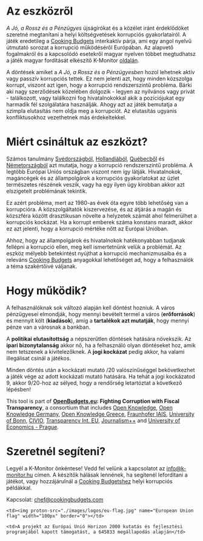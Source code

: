# Az eszközről

_A Jó, a Rossz és a Pénzügyes_ újságírókat és a közélet iránt érdeklődöket szeretné megtanítani a helyi költségvetések korrupciós gyakorlatairól. A játék eredetileg a [Cooking Budgets](http://cookingbudgets.com/) interkaktív párja, ami egy angol nyelvű útmutató sorozat a korrupció működéséről Európában. Az alapvető fogalmakról és a kapcsolódó esetekről magyar nyelven többet megtudhatsz a játék magyar fordítását elkészítő K-Monitor [oldalán](www.k-monitor.hu/adatbazis).

A döntések amiket a _A Jó, a Rossz és a Pénzügyesben_ hozol lehetnek aktív vagy passzív korrupciós tettek. Ez nem jelenti azt, hogy minden közszolga korrupt, viszont azt igen, hogy a korrupció rendszerszintű probléma. Bárki aki nagy szerződések közelében dolgozik - legyen az nyilvános vagy privát - találkozott, vagy találkozni fog hivatalnokokkal akik a pozíciójukat egy harmadik fél szolgálatára használják. Ahogy azt az játék bemutatja a szimpla elutasítás nem oldja meg a korrupciót. Az elutasítás ugyanis konfliktusokhoz vezethetnek más érdekeltekkel. 

# Miért csináltuk az eszközt?

Számos tanulmány [Svédországból](http://www.nordicacademicpress.com/bok/a-clean-house/), [Hollandiából](http://link.springer.com/chapter/10.1007/978-3-319-01839-3_19), [Québecből](https://en.wikipedia.org/wiki/Charbonneau_Commission) és [Németországból](https://www.amazon.de/Korruption-Deutschland-Portrait-einer-Wachstumsbranche/dp/3406510663) azt mutatja, hogy a korrupció rendszerszintű probléma. A legtöbb Európai Uniós országban viszont nem így látják. Hivatalnokok, magáncégek és az állampolgárok a korrupciós gyakorlatokat az üzlet természetes részének veszik, vagy ha egy ilyen ügy kirobban akkor azt elszigetelt problémának tekintik.

Ez azért probléma, mert az 1980-as évek óta egyre több lehetőség van a korrupcióra. A közszolgáltatók kiszervezése, és az átjárás a magán és közszféra között drasztikusan növelte a helyzetek számát ahol felmerülhet a korrupciós kockázat. Ha a korrupt emberek száma konstans maradt, akkor ez azt jelenti, hogy a korrupció mértéke nőtt az Európai Unióban.

Ahhoz, hogy az állampolgárok és hivatalnokok hatékonyabban tudjanak fellépni a korrupció ellen, meg kell ismertetnünk velük a problémát. Az eszköz mélyebb betekintést nyújthat a korrupció mechanizmusaiba és a releváns [Cooking Budgets](http://cookingbudgets.com/) anyagokkal lehetőséget ad, hogy a felhasználók a téma szakértőivé váljanak.

# Hogy működik? 

A felhasználóknak sok változó alapján kell döntést hozniuk. A város pénzügyesei elmondják, hogy mennyi bevételt termel a város (**erőforrások**) és mennyit költ (**kiadások**), amíg a **tartalékok azt mutatják**, hogy mennyi pénze van a városnak a bankban. 

A **politikai elutasítottság** a népszerűtlen döntések hatására növekszik. Az **ipari bizonytalanság** akkor nő, ha a felhasználó olyan döntéseket hoz, amik nem tetszenek a kivitelezőknek. A **jogi kockázat** pedig akkor, ha valami illegálisat csinál a játékos. 

Minden döntés után a kockázati mutató /20 valószínűséggel bekövetkezhet a játék vége az adott kockázati mutató hatására. Ha tehát a jogi kockázatod 9, akkor 9/20-hoz az sélyed, hogy a rendőrség letartóztat a következő lépésben!

This tool is part of <strong><a target="_blank" href="http://openbudgets.eu/">OpenBudgets.eu</a>: Fighting Corruption with Fiscal Transparency</strong>, a consortium that includes <a target="_blank" href="https://okfn.org/">Open Knowledge</a>, <a target="_blank" href="https://okfn.de/">Open Knowledge Germany</a>, <a target="_blank" href="http://okfn.gr/">Open Knowledge Greece</a>, <a target="_blank" href="https://www.iais.fraunhofer.de/en.html">Fraunhofer IAIS</a>, <a target="_blank" href="https://www.uni-bonn.de/">University of Bonn</a>, <a target="_blank" href="http://www.civio.es/en/">CIVIO</a>, <a target="_blank" href="http://transparency.eu//">Transparency Int. EU</a>, <a target="_blank" href="https://en.wikipedia.org/wiki/Journalism%2B%2B">Journalism++</a> and <a target="_blank" href="https://www.vse.cz/english/">University of Economics - Prague</a>.

# Szeretnél segíteni?

Legyél a K-Monitor önkéntese! Vedd fel velünk a kapcsolatot az info@k-monitor.hu címen. A készítők hálásak lennének, ha segítenél lefordítani a játékot, vagy hozzájárulnál a [Cooking Budgetshez](http://cookingbudgets.com/) helyi korrupciós példákkal.

Kapcsolat: chef@cookingbudgets.com

<table>

<tr>

	<td><img proton-src="./images/logos/eu-flag.jpg" name="European Union flag" width="100px" border="0"></td>

	<td>A projekt az Európai Unió Horizon 2000 kutatás és fejlesztési programjából kapott támogatást, a 645833 megállapodás alapján</td>

</tr>

</table>
